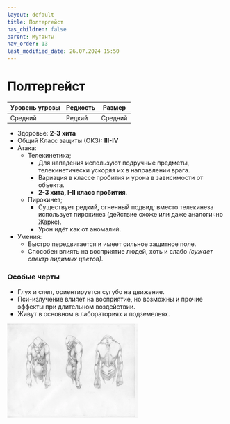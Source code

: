 ```yaml
---
layout: default
title: Полтергейст
has_children: false
parent: Мутанты
nav_order: 13
last_modified_date: 26.07.2024 15:50
---
```


# Полтергейст

| Уровень угрозы | Редкость | Размер  |
|----------------|----------|---------|
| Средний        | Редкий   | Средний |

- Здоровье: **2-3 хита**
- Общий Класс защиты (ОКЗ): **III-IV**
- Атака:
    - Телекинетика;
        - Для нападения используют подручные предметы, телекинетически ускоряя их в направлении врага.
        - Вариация в классе пробития и урона в зависимости от объекта.
        - **2-3 хита, I-II класс пробития**.
    - Пирокинез;
      - Существует редкий, огненный подвид; вместо телекинеза использует пирокинез (действие схоже или даже аналогично Жарке).
      - Урон идёт как от аномалий.
- Умения:
  - Быстро передвигается и имеет сильное защитное поле.
  - Способен влиять на восприятие людей, хоть и слабо _(сужает спектр видимых цветов)_.


### Особые черты
- Глух и слеп, ориентируется сугубо на движение.
- Пси-излучение влияет на восприятие, но возможны и прочие эффекты при длительном воздействии.
- Живут в основном в лабораториях и подземельях.


<img src="https://github.com/ivatar39/stalker-ttrpg/blob/main/assets/images/monsters/Poltergeist.webp?raw=true" alt="Poltergeist" width="300"/>

